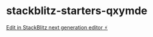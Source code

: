# stackblitz-starters-qxymde

[Edit in StackBlitz next generation editor ⚡️](https://stackblitz.com/~/github.com/melinotjeli/stackblitz-starters-qxymde)